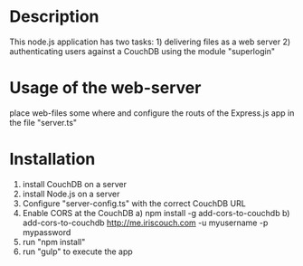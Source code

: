 # Description
This node.js application has two tasks:
    1) delivering files as a web server
    2) authenticating users against a CouchDB using the module "superlogin"

# Usage of the web-server
place web-files some where and configure the routs of the Express.js app in the file "server.ts"

# Installation
1) install CouchDB on a server
2) install Node.js on a server
3) Configure "server-config.ts" with the correct CouchDB URL
4) Enable CORS at the CouchDB
    a) npm install -g add-cors-to-couchdb
    b) add-cors-to-couchdb http://me.iriscouch.com -u myusername -p mypassword
5) run "npm install"
6) run "gulp" to execute the app
